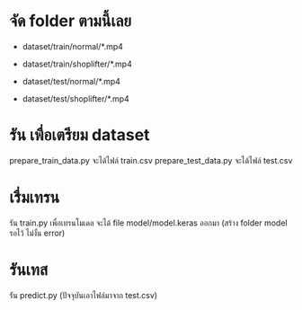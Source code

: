 # จัด folder ตามนี้เลย

- dataset/train/normal/*.mp4
- dataset/train/shoplifter/*.mp4

- dataset/test/normal/*.mp4
- dataset/test/shoplifter/*.mp4


# รัน เพื่อเตรียม dataset
prepare_train_data.py จะได้ไฟล์ train.csv
prepare_test_data.py จะได้ไฟล์ test.csv

# เรื่มเทรน
รัน train.py เพื่อเทรนโมเดล จะได้ file model/model.keras ออกมา (สร้าง folder model รอไว้ ไม่งั้น error)

# รันเทส
รัน predict.py (ปัจจุบันเอาไฟล์มาจาก test.csv)
